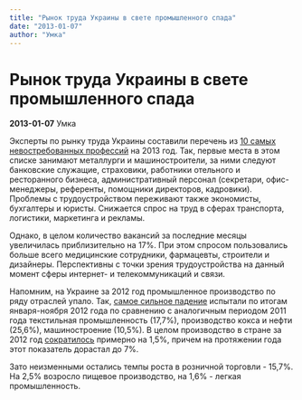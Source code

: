 ```yaml
---
title: "Рынок труда Украины в свете промышленного спада"
date: "2013-01-07"
author: "Умка"
---
```


# Рынок труда Украины в свете промышленного спада

**2013-01-07** Умка

Эксперты по рынку труда Украины составили перечень из [10 самых невостребованных профессий](http://tsn.ua/ukrayina/eksperti-nazvali-top-10-naybilsh-nezatrebuvanih-profesiy-v-2013-roci.html) на 2013 год. Так, первые места в этом списке занимают металлурги и машиностроители, за ними следуют банковские служащие, страховики, работники отельного и ресторанного бизнеса, административный персонал (секретари, офис-менеджеры, референты, помощники директоров, кадровики). Проблемы с трудоустройством переживают также экономисты, бухгалтеры и юристы. Снижается спрос на труд в сферах транспорта, логистики, маркетинга и рекламы.

Однако, в целом количество вакансий за последние месяцы увеличилась приблизительно на 17%. При этом спросом пользовались больше всего медицинские сотрудники, фармацевты, строители и дизайнеры. Перспективны с точки зрения трудоустройства на данный момент сферы интернет- и телекоммуникаций и связи.

Напомним, на Украине за 2012 год промышленное производство по ряду отраслей упало. Так, [самое сильное падение](http://tvi.ua/new/vyrobnyctvo_v_ukrayini_za_rik_skorotylos_na_37) испытали по итогам января-ноября 2012 года по сравнению с аналогичным периодом 2011 года текстильная промышленность (17,7%), производство кокса и нефти (25,6%), машиностроение (10,5%). В целом производство в стране за 2012 год [сократилось](http://www.epravda.com.ua/news/2012/12/18/351362/) примерно на 1,5%, причем на протяжении года этот показатель дорастал до 7%.

Зато неизменными остались темпы роста в розничной торговли - 15,7%. На 2,5% возросло пищевое производство, на 1,6% - легкая промышленность.